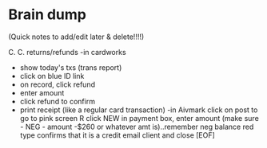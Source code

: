 # Brain dump

(Quick notes to add/edit later & delete!!!!)

C. C. returns/refunds
-in cardworks
  - show today's txs (trans report)
  - click on blue ID link
  - on record, click refund
  - enter amount
  - click refund to confirm
  - print receipt (like a regular card transaction)
-in Aivmark
  click on post to go to pink screen
R click NEW
in payment box,
  enter amount (make sure - NEG - amount -$260 or whatever amt is)..remember neg balance
red type confirms that it is a credit
email client
and close
[EOF]

